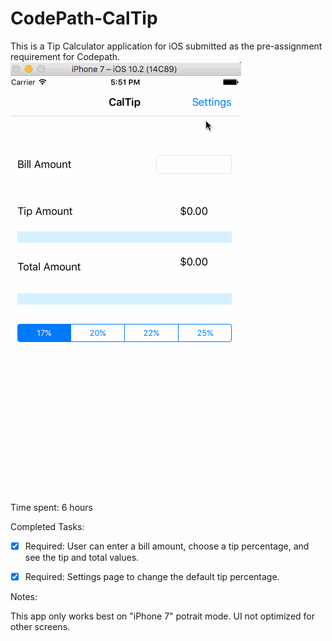 # CodePath-CalTip
This is a Tip Calculator application for iOS submitted as the pre-assignment requirement for Codepath.
![Walkthrough](GIFs/CalTipOne.gif)

Time spent: 6 hours

Completed Tasks:

* [x] Required: User can enter a bill amount, choose a tip percentage, and see the tip and total values.
* [x] Required: Settings page to change the default tip percentage.


Notes:

This app only works best on "iPhone 7" potrait mode.
UI not optimized for other screens.

